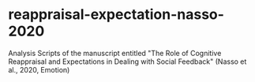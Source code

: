 # reappraisal-expectation-nasso-2020
Analysis Scripts of the manuscript entitled "The Role of Cognitive Reappraisal and Expectations in Dealing with Social Feedback" (Nasso et al., 2020, Emotion)
